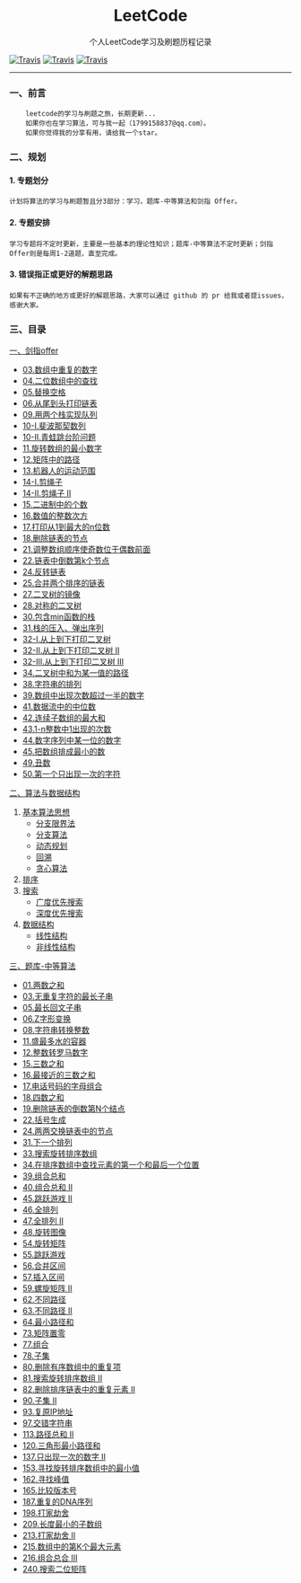 <h1 align="center">LeetCode</h1>
<div align="center">
个人LeetCode学习及刷题历程记录
</div>

[![Travis](https://img.shields.io/badge/language-Java-white.svg)]() [![Travis](https://img.shields.io/badge/language-JavaScript-yellow.svg)]() [![Travis](https://img.shields.io/badge/language-TypeScript-blue.svg)]()

----

### 一、前言

        leetcode的学习与刷题之旅，长期更新...
        如果你也在学习算法，可与我一起（1799158837@qq.com）。
        如果你觉得我的分享有用，请给我一个star。

### 二、规划
#### 1. 专题划分
    计划将算法的学习与刷题暂且分3部分：学习，题库-中等算法和剑指 Offer。

#### 2. 专题安排
    学习专题将不定时更新，主要是一些基本的理论性知识；题库-中等算法不定时更新；剑指 Offer则是每周1-2道题，直至完成。

#### 3. 错误指正或更好的解题思路
    如果有不正确的地方或更好的解题思路，大家可以通过 github 的 pr 给我或者提issues，感谢大家。

### 三、目录
[一、剑指offer](./剑指%20Offer（第%202%20版）/README.md)
- [03.数组中重复的数字](./剑指%20Offer（第%202%20版）/03.%20数组中重复的数字.md)
- [04.二位数组中的查找](./剑指%20Offer（第%202%20版）/04.%20二维数组中的查找.md)
- [05.替换空格](./剑指%20Offer（第%202%20版）/05.%20替换空格.md)
- [06.从尾到头打印链表](./剑指%20Offer（第%202%20版）/06.%20从尾到头打印链表.md)
- [09.用两个栈实现队列](./剑指%20Offer（第%202%20版）/09.%20用两个栈实现队列.md)
- [10-I.斐波那契数列](./剑指%20Offer（第%202%20版）/10-%20I.%20斐波那契数列.md)
- [10-II.青蛙跳台阶问题](./剑指%20Offer（第%202%20版）/10-%20II.%20青蛙跳台阶问题.md)
- [11.旋转数组的最小数字](./剑指%20Offer（第%202%20版）/11.%20旋转数组的最小数字.md)
- [12.矩阵中的路径](./剑指%20Offer（第%202%20版）/12.%20矩阵中的路径.md)
- [13.机器人的运动范围](./剑指%20Offer（第%202%20版）/13.%20机器人的运动范围.md)
- [14-I.剪绳子](./剑指%20Offer（第%202%20版）/14-%20I.%20剪绳子.md)
- [14-II.剪绳子 II](./剑指%20Offer（第%202%20版）/14-%20II.%20剪绳子%20II.md)
- [15.二进制中的个数](./剑指%20Offer（第%202%20版）/15.%20二进制中1的个数.md)
- [16.数值的整数次方](./剑指%20Offer（第%202%20版）/16.%20数值的整数次方.md)
- [17.打印从1到最大的n位数](./剑指%20Offer（第%202%20版）/17.%20打印从1到最大的n位数.md)
- [18.删除链表的节点](./剑指%20Offer（第%202%20版）/18.%20删除链表的节点.md)
- [21.调整数组顺序使奇数位于偶数前面](./剑指%20Offer（第%202%20版）/21.%20调整数组顺序使奇数位于偶数前面.md)
- [22.链表中倒数第k个节点](./剑指%20Offer（第%202%20版）/22.%20链表中倒数第k个节点.md)
- [24.反转链表](./剑指%20Offer（第%202%20版）/24.%20反转链表.md)
- [25.合并两个排序的链表](./剑指%20Offer（第%202%20版）/25.%20合并两个排序的链表.md)
- [27.二叉树的镜像](./剑指%20Offer（第%202%20版）/27.%20二叉树的镜像.md)
- [28.对称的二叉树](./剑指%20Offer（第%202%20版）/28.%20对称的二叉树.md)
- [30.包含min函数的栈](./剑指%20Offer（第%202%20版）/30.%20包含min函数的栈.md)
- [31.栈的压入、弹出序列](./剑指%20Offer（第%202%20版）/31.%20栈的压入、弹出序列.md)
- [32-I.从上到下打印二叉树](./剑指%20Offer（第%202%20版）/32%20-%20I.%20从上到下打印二叉树.md)
- [32-II.从上到下打印二叉树 II](./剑指%20Offer（第%202%20版）/32%20-%20II.%20从上到下打印二叉树%20II.md)
- [32-III.从上到下打印二叉树 III](./剑指%20Offer（第%202%20版）/32%20-%20III.%20从上到下打印二叉树%20III.md)
- [34.二叉树中和为某一值的路径](./剑指%20Offer（第%202%20版）/34.%20二叉树中和为某一值的路径.md)
- [38.字符串的排列](./剑指%20Offer（第%202%20版）/38.%20字符串的排列.md)
- [39.数组中出现次数超过一半的数字](./剑指%20Offer（第%202%20版）/39.%20数组中出现次数超过一半的数字.md)
- [41.数据流中的中位数](./剑指%20Offer（第%202%20版）/41.%20数据流中的中位数.md)
- [42.连续子数组的最大和](./剑指%20Offer（第%202%20版）/42.%20连续子数组的最大和.md)
- [43.1-n整数中1出现的次数](./剑指%20Offer（第%202%20版）/43.%201～n%20整数中%201%20出现的次数.md)
- [44.数字序列中某一位的数字](./剑指%20Offer（第%202%20版）/44.%20数字序列中某一位的数字.md)
- [45.把数组排成最小的数](./剑指%20Offer（第%202%20版）/45.%20把数组排成最小的数.md)
- [49.丑数](./剑指%20Offer（第%202%20版）/49.%20丑数.md)
- [50.第一个只出现一次的字符](./剑指%20Offer（第%202%20版）/50.%20第一个只出现一次的字符.md)

[二、算法与数据结构](./算法与数据结构/README.md)
1. [基本算法思想](./算法与数据结构/基本算法思想)
    - [分支限界法](./算法与数据结构/基本算法思想/分支限界法.md)
    - [分支算法](./算法与数据结构/基本算法思想/分治算法.md)
    - [动态规划](./算法与数据结构/基本算法思想/动态规划.md)
    - [回溯](./算法与数据结构/基本算法思想/回溯.md)
    - [贪心算法](./算法与数据结构/基本算法思想/贪心算法.md)
2. [排序](./算法与数据结构/排序/README.md)
3. [搜索](./算法与数据结构/搜索)
    - [广度优先搜索](./算法与数据结构/搜索/广度优先搜索.md)
    - [深度优先搜索](./算法与数据结构/搜索/深度优先搜索.md)
4. [数据结构](./算法与数据结构/数据结构/README.md)
    - [线性结构](./算法与数据结构/数据结构/线性结构.md)
    - [非线性结构](./算法与数据结构/数据结构/非线性结构.md)

[三、题库-中等算法](./题库-中等算法/README.md)
- [01.两数之和](./题库-中等算法/01.%20两数之和.md)
- [03.无重复字符的最长子串](./题库-中等算法/03.%20无重复字符的最长子串.md)
- [05.最长回文子串](./题库-中等算法/05.%20最长回文子串.md)
- [06.Z字形变换](./题库-中等算法/06.%20Z%20字形变换.md)
- [08.字符串转换整数](./题库-中等算法/08.%20字符串转换整数%20(atoi).md)
- [11.盛最多水的容器](./题库-中等算法/11.%20盛最多水的容器.md)
- [12.整数转罗马数字](./题库-中等算法/12.%20整数转罗马数字.md)
- [15.三数之和](./题库-中等算法/15.%20三数之和.md)
- [16.最接近的三数之和](./题库-中等算法/16.%20最接近的三数之和.md)
- [17.电话号码的字母组合](./题库-中等算法/17.%20电话号码的字母组合.md)
- [18.四数之和](./题库-中等算法/18.%20四数之和.md)
- [19.删除链表的倒数第N个结点](./题库-中等算法/19.%20删除链表的倒数第%20N%20个结点.md)
- [22.括号生成](./题库-中等算法/22.%20括号生成.md)
- [24.两两交换链表中的节点](./题库-中等算法/24.%20两两交换链表中的节点.md)
- [31.下一个排列](./题库-中等算法/31.%20下一个排列.md)
- [33.搜索旋转排序数组](./题库-中等算法/33.%20搜索旋转排序数组.md)
- [34.在排序数组中查找元素的第一个和最后一个位置](./题库-中等算法/34.%20在排序数组中查找元素的第一个和最后一个位置.md)
- [39.组合总和](./题库-中等算法/39.%20组合总和.md)
- [40.组合总和 II](./题库-中等算法/40.%20组合总和%20II.md)
- [45.跳跃游戏 II](./题库-中等算法/45.%20跳跃游戏%20II.md)
- [46.全排列](./题库-中等算法/46.%20全排列.md)
- [47.全排列 II](./题库-中等算法/47.%20全排列%20II.md)
- [48.旋转图像](./题库-中等算法/48.%20旋转图像.md)
- [54.旋转矩阵](./题库-中等算法/54.%20螺旋矩阵.md)
- [55.跳跃游戏](./题库-中等算法/55.%20跳跃游戏.md)
- [56.合并区间](./题库-中等算法/56.%20合并区间.md)
- [57.插入区间](./题库-中等算法/57.%20插入区间.md)
- [59.螺旋矩阵 II](./题库-中等算法/59.%20螺旋矩阵%20II.md)
- [62.不同路径](./题库-中等算法/62.%20不同路径.md)
- [63.不同路径 II](./题库-中等算法/63.%20不同路径%20II.md)
- [64.最小路径和](./题库-中等算法/64.%20最小路径和.md)
- [73.矩阵置零](./题库-中等算法/73.%20矩阵置零.md)
- [77.组合](./题库-中等算法/77.%20组合.md)
- [78.子集](./题库-中等算法/78.%20子集.md)
- [80.删除有序数组中的重复项](./题库-中等算法/80.%20删除有序数组中的重复项%20II.md)
- [81.搜索旋转排序数组 II](./题库-中等算法/81.%20搜索旋转排序数组%20II.md)
- [82.删除排序链表中的重复元素 II](./题库-中等算法/82.%20删除排序链表中的重复元素%20II%20.md)
- [90.子集 II](./题库-中等算法/90.%20子集%20II.md)
- [93.复原IP地址](./题库-中等算法/93.%20复原%20IP%20地址.md)
- [97.交错字符串](./题库-中等算法/97.%20交错字符串.md)
- [113.路径总和 II](./题库-中等算法/113.%20路径总和%20II.md)
- [120.三角形最小路径和](./题库-中等算法/120.%20三角形最小路径和.md)
- [137.只出现一次的数字 II](./题库-中等算法/137.%20只出现一次的数字%20II.md)
- [153.寻找旋转排序数组中的最小值](./题库-中等算法/153.%20寻找旋转排序数组中的最小值.md)
- [162.寻找峰值](./题库-中等算法/162.%20寻找峰值.md)
- [165.比较版本号](./题库-中等算法/165.%20比较版本号.md)
- [187.重复的DNA序列](./题库-中等算法/187.%20重复的DNA序列.md)
- [198.打家劫舍](./题库-中等算法/198.%20打家劫舍.md)
- [209.长度最小的子数组](./题库-中等算法/209.%20长度最小的子数组.md)
- [213.打家劫舍 II](./题库-中等算法/213.%20打家劫舍%20II.md)
- [215.数组中的第K个最大元素](./题库-中等算法/215.%20数组中的第K个最大元素.md)
- [216.组合总合 III](./题库-中等算法/216.%20组合总和%20III.md)
- [240.搜索二位矩阵](./题库-中等算法/240.%20搜索二维矩阵%20II.md)
